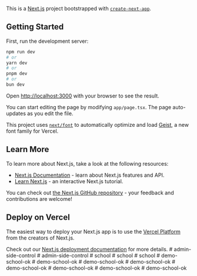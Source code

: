 This is a [Next.js](https://nextjs.org) project bootstrapped with [`create-next-app`](https://nextjs.org/docs/app/api-reference/cli/create-next-app).

## Getting Started

First, run the development server:

```bash
npm run dev
# or
yarn dev
# or
pnpm dev
# or
bun dev
```

Open [http://localhost:3000](http://localhost:3000) with your browser to see the result.

You can start editing the page by modifying `app/page.tsx`. The page auto-updates as you edit the file.

This project uses [`next/font`](https://nextjs.org/docs/app/building-your-application/optimizing/fonts) to automatically optimize and load [Geist](https://vercel.com/font), a new font family for Vercel.

## Learn More

To learn more about Next.js, take a look at the following resources:

- [Next.js Documentation](https://nextjs.org/docs) - learn about Next.js features and API.
- [Learn Next.js](https://nextjs.org/learn) - an interactive Next.js tutorial.

You can check out [the Next.js GitHub repository](https://github.com/vercel/next.js) - your feedback and contributions are welcome!

## Deploy on Vercel

The easiest way to deploy your Next.js app is to use the [Vercel Platform](https://vercel.com/new?utm_medium=default-template&filter=next.js&utm_source=create-next-app&utm_campaign=create-next-app-readme) from the creators of Next.js.

Check out our [Next.js deployment documentation](https://nextjs.org/docs/app/building-your-application/deploying) for more details.
#   a d m i n - s i d e - c o n t r o l  
 #   a d m i n - s i d e - c o n t r o l  
 #   s c h o o l  
 #   s c h o o l  
 #   s c h o o l  
 #   d e m o - s c h o o l - o k  
 #   d e m o - s c h o o l - o k  
 #   d e m o - s c h o o l - o k  
 #   d e m o - s c h o o l - o k  
 #   d e m o - s c h o o l - o k  
 #   d e m o - s c h o o l - o k  
 #   d e m o - s c h o o l - o k  
 #   d e m o - s c h o o l - o k  
 